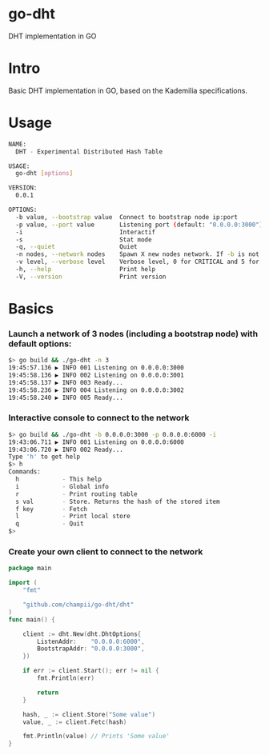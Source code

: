 # go-dht
DHT implementation in GO

# Intro

Basic DHT implementation in GO, based on the Kademilia specifications.

# Usage

```bash
NAME:
  DHT - Experimental Distributed Hash Table

USAGE:
  go-dht [options]

VERSION:
  0.0.1

OPTIONS:
  -b value, --bootstrap value  Connect to bootstrap node ip:port
  -p value, --port value       Listening port (default: "0.0.0.0:3000")
  -i                           Interactif
  -s                           Stat mode
  -q, --quiet                  Quiet
  -n nodes, --network nodes    Spawn X new nodes network. If -b is not specified, a new network is created. (default: 0)
  -v level, --verbose level    Verbose level, 0 for CRITICAL and 5 for DEBUG (default: 4)
  -h, --help                   Print help
  -V, --version                Print version

```

# Basics

### Launch a network of 3 nodes (including a bootstrap node) with default options:

```bash
$> go build && ./go-dht -n 3
19:45:57.136 ▶ INFO 001 Listening on 0.0.0.0:3000
19:45:58.136 ▶ INFO 002 Listening on 0.0.0.0:3001
19:45:58.137 ▶ INFO 003 Ready...
19:45:58.236 ▶ INFO 004 Listening on 0.0.0.0:3002
19:45:58.240 ▶ INFO 005 Ready...

```

### Interactive console to connect to the network

```bash
$> go build && ./go-dht -b 0.0.0.0:3000 -p 0.0.0.0:6000 -i
19:43:06.711 ▶ INFO 001 Listening on 0.0.0.0:6000
19:43:06.720 ▶ INFO 002 Ready...
Type 'h' to get help
$> h
Commands:
  h            - This help
  i            - Global info
  r            - Print routing table
  s val        - Store. Returns the hash of the stored item
  f key        - Fetch
  l            - Print local store
  q            - Quit
$>
```

### Create your own client to connect to the network

```go
package main

import (
	"fmt"

	"github.com/champii/go-dht/dht"
)
func main() {

	client := dht.New(dht.DhtOptions{
		ListenAddr:    "0.0.0.0:6000",
		BootstrapAddr: "0.0.0.0:3000",
	})

	if err := client.Start(); err != nil {
		fmt.Println(err)

		return
	}

	hash, _ := client.Store("Some value")
	value, _ := client.Fetc(hash)

	fmt.Println(value) // Prints 'Some value'
}
```
